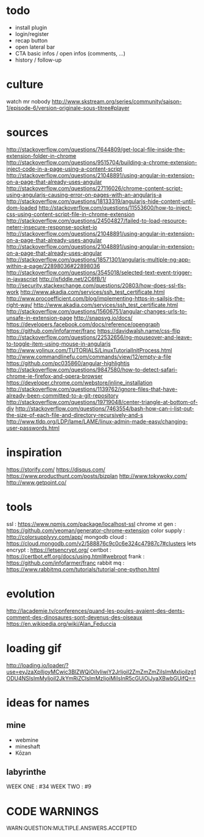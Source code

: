# todo
- install plugin
- login/register
- recap button
- open lateral bar
- CTA basic infos / open infos (comments, ...)
- history / follow-up

# culture
watch mr nobody
http://www.skstream.org/series/community/saison-1/episode-6/version-originale-sous-titree#player

# sources
http://stackoverflow.com/questions/7644809/get-local-file-inside-the-extension-folder-in-chrome
http://stackoverflow.com/questions/9515704/building-a-chrome-extension-inject-code-in-a-page-using-a-content-script
http://stackoverflow.com/questions/21048891/using-angular-in-extension-on-a-page-that-already-uses-angular
http://stackoverflow.com/questions/27116026/chrome-content-script-using-angularjs-causing-error-on-pages-with-an-angularjs-a
http://stackoverflow.com/questions/18133319/angularjs-hide-content-until-dom-loaded
http://stackoverflow.com/questions/11553600/how-to-inject-css-using-content-script-file-in-chrome-extension
http://stackoverflow.com/questions/24504827/failed-to-load-resource-neterr-insecure-response-socket-io
http://stackoverflow.com/questions/21048891/using-angular-in-extension-on-a-page-that-already-uses-angular
http://stackoverflow.com/questions/21048891/using-angular-in-extension-on-a-page-that-already-uses-angular
http://stackoverflow.com/questions/18571301/angularjs-multiple-ng-app-within-a-page/22898036#22898036
http://stackoverflow.com/questions/3545018/selected-text-event-trigger-in-javascript
http://jsfiddle.net/2C6fB/1/
http://security.stackexchange.com/questions/20803/how-does-ssl-tls-work
http://www.akadia.com/services/ssh_test_certificate.html
http://www.procoefficient.com/blog/implementing-https-in-sailsjs-the-right-way/
http://www.akadia.com/services/ssh_test_certificate.html
http://stackoverflow.com/questions/15606751/angular-changes-urls-to-unsafe-in-extension-page
http://snapsvg.io/docs/
https://developers.facebook.com/docs/reference/opengraph
https://github.com/infofarmer/franc
https://davidwalsh.name/css-flip
http://stackoverflow.com/questions/22532656/ng-mouseover-and-leave-to-toggle-item-using-mouse-in-angularjs
http://www.yolinux.com/TUTORIALS/LinuxTutorialInitProcess.html
http://www.commandlinefu.com/commands/view/12/empty-a-file
https://github.com/pc035860/angular-highlightjs
http://stackoverflow.com/questions/9847580/how-to-detect-safari-chrome-ie-firefox-and-opera-browser
https://developer.chrome.com/webstore/inline_installation
http://stackoverflow.com/questions/1139762/ignore-files-that-have-already-been-committed-to-a-git-repository
http://stackoverflow.com/questions/19719048/center-triangle-at-bottom-of-div
http://stackoverflow.com/questions/7463554/bash-how-can-i-list-out-the-size-of-each-file-and-directory-recursively-and-s
http://www.tldp.org/LDP/lame/LAME/linux-admin-made-easy/changing-user-passwords.html

# inspiration
https://storify.com/
https://disqus.com/
https://www.producthunt.com/posts/bizplan
http://www.tokywoky.com/
http://www.getpoint.co/

# tools
ssl : https://www.npmjs.com/package/localhost-ssl
chrome xt gen : https://github.com/yeoman/generator-chrome-extension
color supply : http://colorsupplyyy.com/app/
mongodb cloud : https://cloud.mongodb.com/v2/588876c9c0c6e324c47987c7#clusters
lets encrypt : https://letsencrypt.org/
certbot : https://certbot.eff.org/docs/using.html#webroot
frank : https://github.com/infofarmer/franc
rabbit mq : https://www.rabbitmq.com/tutorials/tutorial-one-python.html

# evolution
http://lacademie.tv/conferences/quand-les-poules-avaient-des-dents-comment-des-dinosaures-sont-devenus-des-oiseaux
https://en.wikipedia.org/wiki/Alan_Feduccia

# loading gif
http://loading.io/loader/?use=eyJzaXplIjoyMCwic3BlZWQiOiIyIiwiY2JrIjoiI2ZmZmZmZiIsImMxIjoiIzg1ODU4NSIsImMyIjoiI2JkYmRiZCIsImMzIjoiMiIsInR5cGUiOiJyaXBwbGUifQ==

# ideas for names

## mine
- webmine
- mineshaft
- Kōzan

## labyrinthe


WEEK ONE : #34
WEEK TWO : #9

# CODE WARNINGS

WARN:QUESTION:MULTIPLE.ANSWERS.ACCEPTED